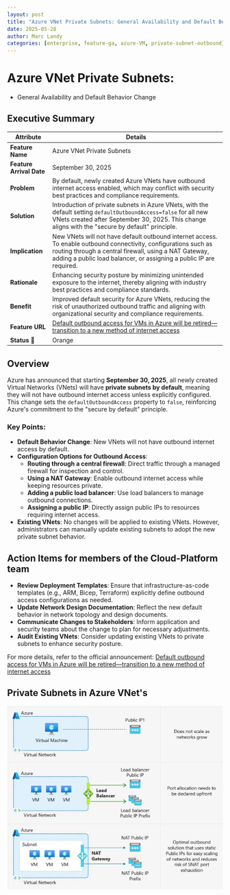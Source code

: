 ```yaml
---
layout: post
title: "Azure VNet Private Subnets: General Availability and Default Behavior Change"
date: 2025-05-28
author: Marc Landy
categories: [enterprise, feature-ga, azure-VM, private-subnet-outbound]
---
```

# Azure VNet Private Subnets: 
- General Availability and Default Behavior Change

## Executive Summary

| Attribute             | Details                                                                                                                                                                                                                                 |
|-----------------------|-----------------------------------------------------------------------------------------------------------------------------------------------------------------------------------------------------------------------------------------|
| **Feature Name**      | Azure VNet Private Subnets                                                                                                                                                                                                             |
| **Feature Arrival Date** | September 30, 2025                                                                                                                                                                                                                      |
| **Problem**           | By default, newly created Azure VNets have outbound internet access enabled, which may conflict with security best practices and compliance requirements.                                                                               |
| **Solution**          | Introduction of private subnets in Azure VNets, with the default setting `defaultOutboundAccess=false` for all new VNets created after September 30, 2025. This change aligns with the "secure by default" principle.                   |
| **Implication**       | New VNets will not have default outbound internet access. To enable outbound connectivity, configurations such as routing through a central firewall, using a NAT Gateway, adding a public load balancer, or assigning a public IP are required. |
| **Rationale**         | Enhancing security posture by minimizing unintended exposure to the internet, thereby aligning with industry best practices and compliance standards.                                                                                   |
| **Benefit**           | Improved default security for Azure VNets, reducing the risk of unauthorized outbound traffic and aligning with organizational security and compliance requirements.                                                                   |
| **Feature URL**       | [Default outbound access for VMs in Azure will be retired—transition to a new method of internet access](https://azure.microsoft.com/en-us/updates/default-outbound-access-for-vms-in-azure-will-be-retired-transition-to-a-new-method-of-internet-access/) |
| **Status** 🚦          | Orange |

## Overview

Azure has announced that starting **September 30, 2025**, all newly created Virtual Networks (VNets) will have **private subnets by default**, meaning they will not have outbound internet access unless explicitly configured. This change sets the `defaultOutboundAccess` property to `false`, reinforcing Azure's commitment to the "secure by default" principle.

### Key Points:

- **Default Behavior Change**: New VNets will not have outbound internet access by default.
- **Configuration Options for Outbound Access**:
  - **Routing through a central firewall**: Direct traffic through a managed firewall for inspection and control.
  - **Using a NAT Gateway**: Enable outbound internet access while keeping resources private.
  - **Adding a public load balancer**: Use load balancers to manage outbound connections.
  - **Assigning a public IP**: Directly assign public IPs to resources requiring internet access.
- **Existing VNets**: No changes will be applied to existing VNets. However, administrators can manually update existing subnets to adopt the new private subnet behavior.

## Action Items for members of the Cloud-Platform team

- **Review Deployment Templates**: Ensure that infrastructure-as-code templates (e.g., ARM, Bicep, Terraform) explicitly define outbound access configurations as needed.
- **Update Network Design Documentation**: Reflect the new default behavior in network topology and design documents.
- **Communicate Changes to Stakeholders**: Inform application and security teams about the change to plan for necessary adjustments.
- **Audit Existing VNets**: Consider updating existing VNets to private subnets to enhance security posture.

For more details, refer to the official announcement: [Default outbound access for VMs in Azure will be retired—transition to a new method of internet access](https://azure.microsoft.com/en-us/updates/default-outbound-access-for-vms-in-azure-will-be-retired-transition-to-a-new-method-of-internet-access/)

## Private Subnets in Azure VNet's

![Private Subnets in Azure VNet's](https://github.com/marclandy/enterprise-infra/blob/6aa82a4f025596650f00f71cce182bd1472a9045/CSP%20Improvement%20Tracking/images/Private%20Subnets%20in%20Azure%20VNet's.jpeg)

